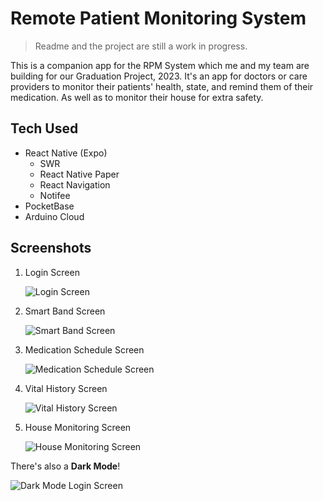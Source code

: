 # Remote Patient Monitoring System

> Readme and the project are still a work in progress.

This is a companion app for the RPM System which me and my team are building for our Graduation Project, 2023.
It's an app for doctors or care providers to monitor their patients' health, state, and remind them of their medication. As well as to monitor their house for extra safety.

## Tech Used

- React Native (Expo)
  - SWR
  - React Native Paper
  - React Navigation
  - Notifee
- PocketBase
- Arduino Cloud

## Screenshots

1. Login Screen
   
    ![Login Screen](./screenshots/1.jpg)

2. Smart Band Screen
   
    ![Smart Band Screen](./screenshots/2.jpg)

3. Medication Schedule Screen
   
    ![Medication Schedule Screen](./screenshots/3.jpg)

4. Vital History Screen
   
    ![Vital History Screen](./screenshots/4.jpg)

5. House Monitoring Screen
   
    ![House Monitoring Screen](./screenshots/5.jpg)

There's also a **Dark Mode**!
    
  ![Dark Mode Login Screen](./screenshots/6.jpg)
